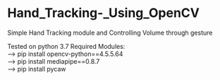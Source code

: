 # Hand_Tracking-_Using_OpenCV
Simple Hand Tracking module and Controlling Volume through gesture</br>

Tested on python 3.7
Required Modules:</br>
--> pip install opencv-python==4.5.5.64</br>
--> pip install mediapipe==0.8.7</br>
--> pip install pycaw</br>
